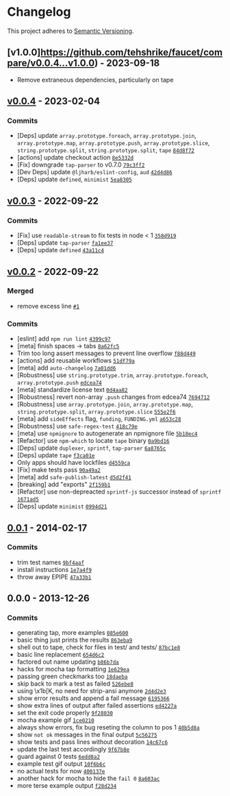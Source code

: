 # Changelog

This project adheres to [Semantic Versioning](https://semver.org/spec/v2.0.0.html).

## [v1.0.0]https://github.com/tehshrike/faucet/compare/v0.0.4...v1.0.0) - 2023-09-18

- Remove extraneous dependencies, particularly on tape

## [v0.0.4](https://github.com/ljharb/faucet/compare/v0.0.3...v0.0.4) - 2023-02-04

### Commits

- [Deps] update `array.prototype.foreach`, `array.prototype.join`, `array.prototype.map`, `array.prototype.push`, `array.prototype.slice`, `string.prototype.split`, `string.prototype.split`, `tape` [`84d8f72`](https://github.com/ljharb/faucet/commit/84d8f722901a469a2024a0d690c04a5fa2d62fa0)
- [actions] update checkout action [`8e5332d`](https://github.com/ljharb/faucet/commit/8e5332dfe2f71d202019bfb311505eebaa67b868)
- [Fix] downgrade `tap-parser` to v0.7.0 [`79c3ff2`](https://github.com/ljharb/faucet/commit/79c3ff21ba079c1505c59f3dd6ae6d40f956d84a)
- [Dev Deps] update `@ljharb/eslint-config`, `aud` [`42d4d86`](https://github.com/ljharb/faucet/commit/42d4d8655ee330be6ab6f06c98253f9ce2d63f13)
- [Deps] update `defined`, `minimist` [`5ea8305`](https://github.com/ljharb/faucet/commit/5ea83059497a14487e33506e283a18f8dc69da39)

## [v0.0.3](https://github.com/ljharb/faucet/compare/v0.0.2...v0.0.3) - 2022-09-22

### Commits

- [Fix] use `readable-stream` to fix tests in node &lt; 1 [`358d919`](https://github.com/ljharb/faucet/commit/358d91982823a7528c0e1887423189229206a183)
- [Deps] update `tap-parser` [`fa1ee37`](https://github.com/ljharb/faucet/commit/fa1ee378ebd9d07aded6e74a8df8a32bf3290465)
- [Deps] update `defined` [`43a11c4`](https://github.com/ljharb/faucet/commit/43a11c49c602abcd45f277362bd0e55c47473acd)

## [v0.0.2](https://github.com/ljharb/faucet/compare/0.0.1...v0.0.2) - 2022-09-22

### Merged

- remove excess line [`#1`](https://github.com/ljharb/faucet/pull/1)

### Commits

- [eslint] add `npm run lint` [`4399c97`](https://github.com/ljharb/faucet/commit/4399c978f624e33d0020d347afefcb44ff1eb0da)
- [meta] finish spaces -&gt; tabs [`8a62fc5`](https://github.com/ljharb/faucet/commit/8a62fc5496c999dd1d8d739a9f138a7b6febd8b2)
- Trim too long assert messages to prevent line overflow [`f88d449`](https://github.com/ljharb/faucet/commit/f88d4498083fbb4bd0af8084a442da2a1548448e)
- [actions] add reusable workflows [`51df79a`](https://github.com/ljharb/faucet/commit/51df79a00954855e6c0c5fbc1d463f289b995278)
- [meta] add `auto-changelog` [`7a01dd6`](https://github.com/ljharb/faucet/commit/7a01dd6b5113712b18178b88719b79afaf67122c)
- [Robustness] use `string.prototype.trim`, `array.prototype.foreach`, `array.prototype.push` [`edcea74`](https://github.com/ljharb/faucet/commit/edcea74078a6d1b5176105ac542b9881fbd5f722)
- [meta] standardize license text [`0d4aa82`](https://github.com/ljharb/faucet/commit/0d4aa82331c46590e0745a4f4d305eb5e29bf4e7)
- [Robustness] revert non-array `.push` changes from edcea74 [`7694712`](https://github.com/ljharb/faucet/commit/7694712bddb1628e7acbc8bb90a4e4934edf1cb8)
- [Robustness] use `array.prototype.join`, `array.prototype.map`, `string.prototype.split`, `array.prototype.slice` [`555e2f6`](https://github.com/ljharb/faucet/commit/555e2f626d374d5777e57b1948bdc154449e7bcb)
- [meta] add `sideEffects` flag, `funding`, `FUNDING.yml` [`a653c28`](https://github.com/ljharb/faucet/commit/a653c2808a05db0ea713d0cd27047cba7f9a4516)
- [Robustness] use `safe-regex-test` [`418c79e`](https://github.com/ljharb/faucet/commit/418c79e9bb881db1c3d9e3896252bb89a98733fe)
- [meta] use `npmignore` to autogenerate an npmignore file [`5b18ec4`](https://github.com/ljharb/faucet/commit/5b18ec4c48131a34b90f9e4cf0b0c76ad6e41690)
- [Refactor] use `npm-which` to locate `tape` binary [`0a9bd16`](https://github.com/ljharb/faucet/commit/0a9bd163386078b9bcee9f815c4da69205ca2476)
- [Deps] update `duplexer`, `sprintf`, `tap-parser` [`6a8765c`](https://github.com/ljharb/faucet/commit/6a8765c7176726edc8a0d9e0f26442f8fdc29a28)
- [Deps] update `tape` [`f3ca01e`](https://github.com/ljharb/faucet/commit/f3ca01e0a707eb8b0fcfd91c1bfb13ac9a8fc815)
- Only apps should have lockfiles [`d4559ca`](https://github.com/ljharb/faucet/commit/d4559ca1649f3707aefcb70a6d6bbce92bb0a12f)
- [Fix] make tests pass [`90a49a2`](https://github.com/ljharb/faucet/commit/90a49a29e41748b8e405604aed096d1daca753c7)
- [meta] add `safe-publish-latest` [`d5d2f41`](https://github.com/ljharb/faucet/commit/d5d2f41163902f637465f89bcfe3661e0f871d4c)
- [breaking] add "exports" [`2f159b1`](https://github.com/ljharb/faucet/commit/2f159b1b9e97468c2b1fd7aa3b781c7bfe77f990)
- [Refactor] use non-depreacted `sprintf-js` successor instead of `sprintf` [`1671ad5`](https://github.com/ljharb/faucet/commit/1671ad570c24f10232f56edb42f260c3ff30d84d)
- [Deps] update `minimist` [`0994d21`](https://github.com/ljharb/faucet/commit/0994d2153726dbc587518fc86ff282ddabcc5dbe)

## [0.0.1](https://github.com/ljharb/faucet/compare/0.0.0...0.0.1) - 2014-02-17

### Commits

- trim test names [`9bf4aaf`](https://github.com/ljharb/faucet/commit/9bf4aaf1b04a801f1df3dce30bb94ccd770dd7d3)
- install instructions [`1e7a4f9`](https://github.com/ljharb/faucet/commit/1e7a4f99d3d42a339acaed317eb3ceadf116ddd9)
- throw away EPIPE [`47a33b1`](https://github.com/ljharb/faucet/commit/47a33b178ceb2b03ac33a63feafc23c61a56f245)

## 0.0.0 - 2013-12-26

### Commits

- generating tap, more examples [`085e600`](https://github.com/ljharb/faucet/commit/085e6002832253d00e0c413511d32fd3ea3a4c65)
- basic thing just prints the results [`863eba9`](https://github.com/ljharb/faucet/commit/863eba9a129ed3cde27de5b2b40f9b0e3c7f5212)
- shell out to tape, check for files in test/ and tests/ [`87bc1e8`](https://github.com/ljharb/faucet/commit/87bc1e84aab8a9a1f4c45236bc970bfeca17476b)
- basic line replacement [`654d6c2`](https://github.com/ljharb/faucet/commit/654d6c2af22e3da3190f4261c4f1cf7ba277d922)
- factored out name updating [`b86b7da`](https://github.com/ljharb/faucet/commit/b86b7da64a1e15862a2bce9228fbbee89c76b117)
- hacks for mocha tap formatting [`1e629ea`](https://github.com/ljharb/faucet/commit/1e629eac5199ce8475397e1c10d96999bf76d279)
- passing green checkmarks too [`18daeba`](https://github.com/ljharb/faucet/commit/18daebad899eb31fd01d84f9c84e67bb3ba69124)
- skip back to mark a test as failed [`526ebe8`](https://github.com/ljharb/faucet/commit/526ebe8ca0f757db7ef099b098c4f6b2a54e710b)
- using \x1b[K, no need for strip-ansi anymore [`2d4d2e3`](https://github.com/ljharb/faucet/commit/2d4d2e3cea6dfb0c6f1d392c293317ef70fa9dc6)
- show error results and append a fail message [`6195366`](https://github.com/ljharb/faucet/commit/6195366992262f4cb635cbcbce311f3414b1e3cc)
- show extra lines of output after failed assertions [`ed4227a`](https://github.com/ljharb/faucet/commit/ed4227a7175b001ee3bcb68ec6ce2ea65cc587cc)
- set the exit code properly [`9f28030`](https://github.com/ljharb/faucet/commit/9f28030068a947ebf2d87a51e5fe40584ed29858)
- mocha example gif [`1ce0210`](https://github.com/ljharb/faucet/commit/1ce021017f258416f62b37701487ce9d32888be9)
- always show errors, fix bug reseting the column to pos 1 [`40b5d8a`](https://github.com/ljharb/faucet/commit/40b5d8a0b85ce2da6494d01f2c6f733a5c5cb5ff)
- show `not ok` messages in the final output [`5c56275`](https://github.com/ljharb/faucet/commit/5c56275a76207241dd667d99eaca4c8e4e8ebe58)
- show tests and pass lines without decoration [`14c67c6`](https://github.com/ljharb/faucet/commit/14c67c612b28ba8c4e06a8c51262cce3eba02110)
- update the last test accordingly [`9f67b8e`](https://github.com/ljharb/faucet/commit/9f67b8e458dd00d943e321f266fa61b603a57f32)
- guard against 0 tests [`6edd8a2`](https://github.com/ljharb/faucet/commit/6edd8a2519e009d60cbb529251921d3f2819d6db)
- example test gif output [`10f6b6c`](https://github.com/ljharb/faucet/commit/10f6b6cc923a3287afc6e8d133eb0985a45cae7d)
- no actual tests for now [`400137e`](https://github.com/ljharb/faucet/commit/400137e560b29f75a50391309c4481afa38a2f26)
- another hack for mocha to hide the `fail 0` [`8a603ac`](https://github.com/ljharb/faucet/commit/8a603ac6e063ce62b7e0c411b4a53a40df6b8ac0)
- more terse example output [`f28d234`](https://github.com/ljharb/faucet/commit/f28d234d1f131e3b54fd4e8b7d26941de3adbddb)
